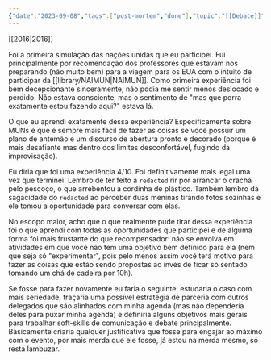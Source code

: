 ```yaml
---
{"date":"2023-09-08","tags":["post-mortem","done"],"topic":"[[Debate]]","publish":true,"PassFrontmatter":true}
---
```


[[2016\|2016]]

Foi a primeira simulação das nações unidas que eu participei. Fui principalmente por recomendação dos professores que estavam nos preparando (não muito bem) para a viagem para os EUA com o intuito de participar da [[library/NAIMUN\|NAIMUN]]. Como primeira experiência foi bem decepcionante sinceramente, não podia me sentir menos deslocado e perdido. Não estava consciente, mas o sentimento de "mas que porra exatamente estou fazendo aqui?" estava lá. 

O que eu aprendi exatamente dessa experiência? Especificamente sobre MUNs é que é sempre mais fácil de fazer as coisas se você possuir um plano de antemão e um discurso de abertura pronto e decorado (porque é mais desafiante mas dentro dos limites desconfortável, fugindo da improvisação). 

Eu diria que foi uma experiência 4/10. Foi definitivamente mais legal uma vez que terminei. Lembro de ter feito a `redacted` rir por arrancar o crachá pelo pescoço, o que arrebentou a cordinha de plástico. Também lembro da sagacidade do `redacted` ao perceber duas meninas tirando fotos sozinhas e ele tomou a oportunidade para conversar com elas. 

No escopo maior, acho que o que realmente pude tirar dessa experiência foi o que aprendi com todas as oportunidades que participei e de alguma forma foi mais frustante do que recompensador: não se envolva em atividades em que você não tem uma objetivo bem definido para ela (nem que seja só "experimentar", pois pelo menos assim você terá motivo para fazer as coisas que estão sendo propostas ao invés de ficar só sentado tomando um chá de cadeira por 10h). 

Se fosse para fazer novamente eu faria o seguinte: estudaria o caso com mais seriedade, traçaria uma possível estratégia de parceria com outros delegados que são alinhados com minha agenda (mas não dependeria deles para puxar minha agenda) e definiria alguns objetivos mais gerais para trabalhar soft-skills de comunicação e debate principalmente. Basicamente criaria qualquer justificativa que fosse para engajar ao máximo com o evento, por mais merda que ele fosse, já estou na merda mesmo, só resta lambuzar. 